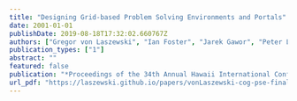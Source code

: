 ```yaml
---
title: "Designing Grid-based Problem Solving Environments and Portals"
date: 2001-01-01
publishDate: 2019-08-18T17:32:02.660767Z
authors: ["Gregor von Laszewski", "Ian Foster", "Jarek Gawor", "Peter Lane", "Nell Rehn", "Mike Russell"]
publication_types: ["1"]
abstract: ""
featured: false
publication: "*Proceedings of the 34th Annual Hawaii International Conference on System Sciences (HICSS-34)*"
url_pdf: "https://laszewski.github.io/papers/vonLaszewski-cog-pse-final.pdf"
---
```


